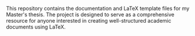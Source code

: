 This repository contains the documentation and LaTeX template files for my Master's thesis. The project is designed to serve as a comprehensive resource for anyone interested in creating well-structured academic documents using LaTeX.
